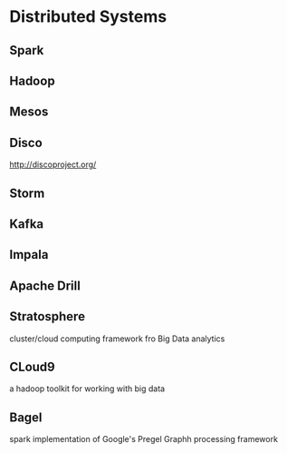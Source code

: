 Distributed Systems
===================

Spark
-----

Hadoop
------

Mesos
-----

Disco
-----
http://discoproject.org/  

Storm
-----

Kafka
-----

Impala
------

Apache Drill
------------

Stratosphere
------------
cluster/cloud computing framework fro Big Data analytics  

CLoud9
------
a hadoop toolkit for working with big data  

Bagel
-----
spark implementation of Google's Pregel Graphh processing framework  
